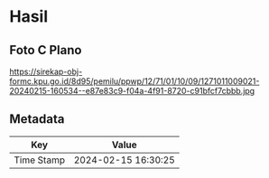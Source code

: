 # Hasil

## Foto C Plano

https://sirekap-obj-formc.kpu.go.id/8d95/pemilu/ppwp/12/71/01/10/09/1271011009021-20240215-160534--e87e83c9-f04a-4f91-8720-c91bfcf7cbbb.jpg


## Metadata

| Key        | Value               |
| ---------- | ------------------- |
| Time Stamp | 2024-02-15 16:30:25 |



